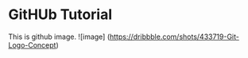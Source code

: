 
# GitHUb Tutorial

This is github image.
![image] (https://dribbble.com/shots/433719-Git-Logo-Concept)
